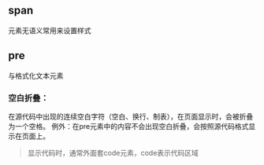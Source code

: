   
  ## span
  元素无语义常用来设置样式
  ## pre
  与格式化文本元素  

  ### 空白折叠：
  在源代码中出现的连续空白字符（空白、换行、制表），在页面显示时，会被折叠为一个空格。
  例外：在pre元素中的内容不会出现空白折叠，会按照源代码格式显示在页面上。

  >显示代码时，通常外面套code元素，code表示代码区域
